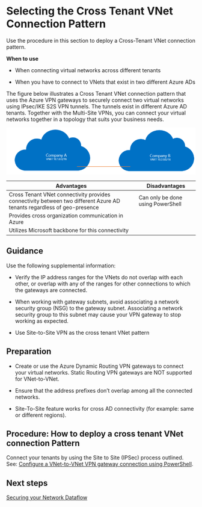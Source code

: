 # Selecting the Cross Tenant VNet Connection Pattern


Use the procedure in this section to deploy a Cross-Tenant VNet connection pattern.

**When to use**

  - When connecting virtual networks across different tenants
  
  - When you have to connect to VNets that exist in two different Azure ADs


The figure below illustrates a Cross Tenant VNet connection pattern that uses the Azure VPN gateways to securely connect two virtual networks using IPsec/IKE S2S VPN tunnels. The tunnels exist in different Azure AD tenants. Together with the Multi-Site VPNs, you can connect your virtual networks together in a topology that suits your business needs.



![CrossTenant](https://github.com/alvarovitta/Azure-Networking/blob/master/images/CrossTenant.png)




|**Advantages** | **Disadvantages** |  
| -------------| -------------| 
| Cross Tenant VNet connectivity provides connectivity between two different Azure AD tenants regardless of geo-presence | Can only be done using PowerShell|
| Provides cross organization communication in Azure ||
| Utilizes Microsoft backbone for this connectivity ||



## Guidance

Use the following supplemental information:

 - Verify the IP address ranges for the VNets do not overlap with each other, or overlap with any of the ranges for other connections to which the gateways are connected.
	
 - When working with gateway subnets, avoid associating a network security group (NSG) to the gateway subnet. Associating a network security group to this subnet may cause your VPN gateway to stop working as expected. 
	
 - Use Site-to-Site VPN as the cross tenant VNet pattern



## Preparation
	
  - Create or use the Azure Dynamic Routing VPN gateways to connect your virtual networks. Static Routing VPN gateways are NOT supported for VNet-to-VNet.
	
  - Ensure that the address prefixes don’t overlap among all the connected networks.
	
  - Site-To-Site feature works for cross AD  connectivity (for example: same or different regions).



## Procedure:  How to deploy a cross tenant VNet connection Pattern

Connect your tenants by using the Site to Site (IPSec) process outlined. See:  [Configure a VNet-to-VNet VPN gateway connection using PowerShell](https://docs.microsoft.com/en-us/azure/vpn-gateway/vpn-gateway-vnet-vnet-rm-ps).



## Next steps

[Securing your Network Dataflow](4.0-Securing-your-Network-Dataflow.md)

